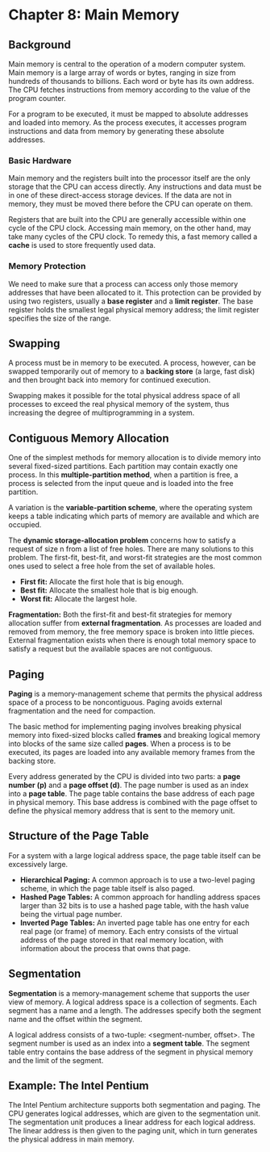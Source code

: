 # Chapter 8: Main Memory

## Background

Main memory is central to the operation of a modern computer system. Main memory is a large array of words or bytes, ranging in size from hundreds of thousands to billions. Each word or byte has its own address. The CPU fetches instructions from memory according to the value of the program counter.

For a program to be executed, it must be mapped to absolute addresses and loaded into memory. As the process executes, it accesses program instructions and data from memory by generating these absolute addresses.

### Basic Hardware

Main memory and the registers built into the processor itself are the only storage that the CPU can access directly. Any instructions and data must be in one of these direct-access storage devices. If the data are not in memory, they must be moved there before the CPU can operate on them.

Registers that are built into the CPU are generally accessible within one cycle of the CPU clock. Accessing main memory, on the other hand, may take many cycles of the CPU clock. To remedy this, a fast memory called a **cache** is used to store frequently used data.

### Memory Protection

We need to make sure that a process can access only those memory addresses that have been allocated to it. This protection can be provided by using two registers, usually a **base register** and a **limit register**. The base register holds the smallest legal physical memory address; the limit register specifies the size of the range.

## Swapping

A process must be in memory to be executed. A process, however, can be swapped temporarily out of memory to a **backing store** (a large, fast disk) and then brought back into memory for continued execution.

Swapping makes it possible for the total physical address space of all processes to exceed the real physical memory of the system, thus increasing the degree of multiprogramming in a system.

## Contiguous Memory Allocation

One of the simplest methods for memory allocation is to divide memory into several fixed-sized partitions. Each partition may contain exactly one process. In this **multiple-partition method**, when a partition is free, a process is selected from the input queue and is loaded into the free partition.

A variation is the **variable-partition scheme**, where the operating system keeps a table indicating which parts of memory are available and which are occupied.

The **dynamic storage-allocation problem** concerns how to satisfy a request of size n from a list of free holes. There are many solutions to this problem. The first-fit, best-fit, and worst-fit strategies are the most common ones used to select a free hole from the set of available holes.
-   **First fit:** Allocate the first hole that is big enough.
-   **Best fit:** Allocate the smallest hole that is big enough.
-   **Worst fit:** Allocate the largest hole.

**Fragmentation:** Both the first-fit and best-fit strategies for memory allocation suffer from **external fragmentation**. As processes are loaded and removed from memory, the free memory space is broken into little pieces. External fragmentation exists when there is enough total memory space to satisfy a request but the available spaces are not contiguous.

## Paging

**Paging** is a memory-management scheme that permits the physical address space of a process to be noncontiguous. Paging avoids external fragmentation and the need for compaction.

The basic method for implementing paging involves breaking physical memory into fixed-sized blocks called **frames** and breaking logical memory into blocks of the same size called **pages**. When a process is to be executed, its pages are loaded into any available memory frames from the backing store.

Every address generated by the CPU is divided into two parts: a **page number (p)** and a **page offset (d)**. The page number is used as an index into a **page table**. The page table contains the base address of each page in physical memory. This base address is combined with the page offset to define the physical memory address that is sent to the memory unit.

## Structure of the Page Table

For a system with a large logical address space, the page table itself can be excessively large.

-   **Hierarchical Paging:** A common approach is to use a two-level paging scheme, in which the page table itself is also paged.
-   **Hashed Page Tables:** A common approach for handling address spaces larger than 32 bits is to use a hashed page table, with the hash value being the virtual page number.
-   **Inverted Page Tables:** An inverted page table has one entry for each real page (or frame) of memory. Each entry consists of the virtual address of the page stored in that real memory location, with information about the process that owns that page.

## Segmentation

**Segmentation** is a memory-management scheme that supports the user view of memory. A logical address space is a collection of segments. Each segment has a name and a length. The addresses specify both the segment name and the offset within the segment.

A logical address consists of a two-tuple: <segment-number, offset>. The segment number is used as an index into a **segment table**. The segment table entry contains the base address of the segment in physical memory and the limit of the segment.

## Example: The Intel Pentium

The Intel Pentium architecture supports both segmentation and paging. The CPU generates logical addresses, which are given to the segmentation unit. The segmentation unit produces a linear address for each logical address. The linear address is then given to the paging unit, which in turn generates the physical address in main memory.